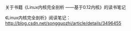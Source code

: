 关于书籍《Linux内核完全剖析 ——基于0.12内核》的读书笔记

《Linux内核完全剖析》阅读笔记：http://blog.csdn.net/songguozhi/article/details/3496455